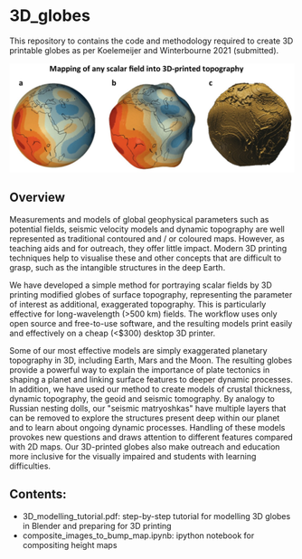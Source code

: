 # 3D_globes

This repository to contains the code and methodology required to create 3D printable globes as per Koelemeijer and Winterbourne 2021 (submitted).  

![overview image](/Overview.JPEG)

## Overview
Measurements and models of global geophysical parameters such as potential fields, seismic velocity models and dynamic topography are well represented as traditional contoured and / or coloured maps. However, as teaching aids and for outreach, they offer little impact. Modern 3D printing techniques help to visualise these and other concepts that are difficult to grasp, such as the intangible structures in the deep Earth.

We have developed a simple method for portraying scalar fields by 3D printing modified globes of surface topography, representing the parameter of interest as additional, exaggerated topography. This is particularly effective for long-wavelength (>500 km) fields. The workflow uses only open source and free-to-use software, and the resulting models print easily and effectively on a cheap (<$300) desktop 3D printer. 

Some of our most effective models are simply exaggerated planetary topography in 3D, including Earth, Mars and the Moon. The resulting globes provide a powerful way to explain the importance of plate tectonics in shaping a planet and linking surface features to deeper dynamic processes. In addition, we have used our method to create models of crustal thickness, dynamic topography, the geoid and seismic tomography. By analogy to Russian nesting dolls, our "seismic matryoshkas" have multiple layers
that can be removed to explore the structures present deep within our planet and to learn about ongoing dynamic processes.  Handling of these models provokes new questions and draws attention to different features compared with 2D maps. Our 3D-printed globes also make outreach and education more inclusive for the visually impaired and students with learning difficulties.


## Contents:
 - 3D_modelling_tutorial.pdf: step-by-step tutorial for modelling 3D globes in Blender and preparing for 3D printing
 - composite_images_to_bump_map.ipynb: ipython notebook for compositing height maps

